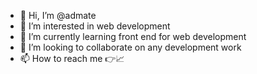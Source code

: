 - 👋 Hi, I’m @admate
- 👀 I’m interested in web development 
- 🌱 I’m currently learning front end for web development 
- 💞️ I’m looking to collaborate on any development work 
- 📫 How to reach me 👉📈


<!---
admate/admate is a ✨ special ✨ repository because its `README.md` (this file) appears on your GitHub profile.
You can click the Preview link to take a look at your changes.
--->
